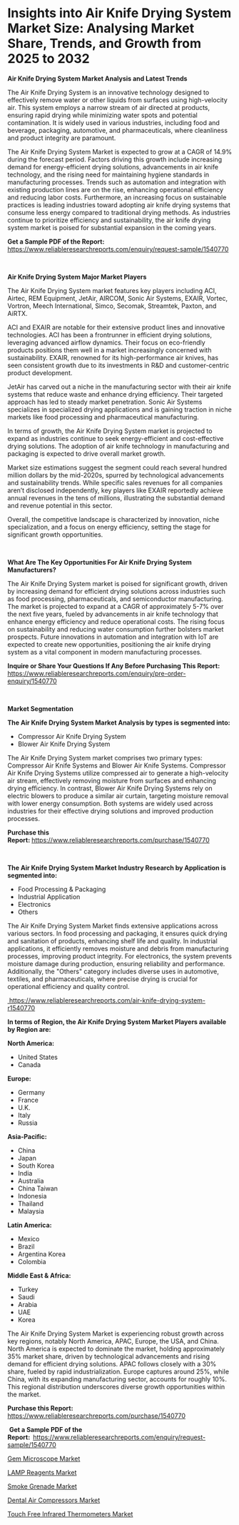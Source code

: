<p><h1>Insights into Air Knife Drying System Market Size: Analysing Market Share, Trends, and Growth from 2025 to 2032</h1></p><p><strong>Air Knife Drying System Market Analysis and Latest Trends</strong></p>
<p><p>The Air Knife Drying System is an innovative technology designed to effectively remove water or other liquids from surfaces using high-velocity air. This system employs a narrow stream of air directed at products, ensuring rapid drying while minimizing water spots and potential contamination. It is widely used in various industries, including food and beverage, packaging, automotive, and pharmaceuticals, where cleanliness and product integrity are paramount.</p><p>The Air Knife Drying System Market is expected to grow at a CAGR of 14.9% during the forecast period. Factors driving this growth include increasing demand for energy-efficient drying solutions, advancements in air knife technology, and the rising need for maintaining hygiene standards in manufacturing processes. Trends such as automation and integration with existing production lines are on the rise, enhancing operational efficiency and reducing labor costs. Furthermore, an increasing focus on sustainable practices is leading industries toward adopting air knife drying systems that consume less energy compared to traditional drying methods. As industries continue to prioritize efficiency and sustainability, the air knife drying system market is poised for substantial expansion in the coming years.</p></p>
<p><strong>Get a Sample PDF of the Report:&nbsp;</strong> <a href="https://www.reliableresearchreports.com/enquiry/request-sample/1540770?utm_campaign=12&utm_medium=2&utm_source=Github&utm_content=ia&utm_term=10042025&utm_id=air-knife-drying-system">https://www.reliableresearchreports.com/enquiry/request-sample/1540770</a></p>
<p>&nbsp;</p>
<p><strong>Air Knife Drying System Major Market Players</strong></p>
<p><p>The Air Knife Drying System market features key players including ACI, Airtec, REM Equipment, JetAir, AIRCOM, Sonic Air Systems, EXAIR, Vortec, Vortron, Meech International, Simco, Secomak, Streamtek, Paxton, and AiRTX. </p><p>ACI and EXAIR are notable for their extensive product lines and innovative technologies. ACI has been a frontrunner in efficient drying solutions, leveraging advanced airflow dynamics. Their focus on eco-friendly products positions them well in a market increasingly concerned with sustainability. EXAIR, renowned for its high-performance air knives, has seen consistent growth due to its investments in R&D and customer-centric product development.</p><p>JetAir has carved out a niche in the manufacturing sector with their air knife systems that reduce waste and enhance drying efficiency. Their targeted approach has led to steady market penetration. Sonic Air Systems specializes in specialized drying applications and is gaining traction in niche markets like food processing and pharmaceutical manufacturing.</p><p>In terms of growth, the Air Knife Drying System market is projected to expand as industries continue to seek energy-efficient and cost-effective drying solutions. The adoption of air knife technology in manufacturing and packaging is expected to drive overall market growth.</p><p>Market size estimations suggest the segment could reach several hundred million dollars by the mid-2020s, spurred by technological advancements and sustainability trends. While specific sales revenues for all companies aren’t disclosed independently, key players like EXAIR reportedly achieve annual revenues in the tens of millions, illustrating the substantial demand and revenue potential in this sector. </p><p>Overall, the competitive landscape is characterized by innovation, niche specialization, and a focus on energy efficiency, setting the stage for significant growth opportunities.</p></p>
<p>&nbsp;</p>
<p><strong>What Are The Key Opportunities For Air Knife Drying System Manufacturers?</strong></p>
<p><p>The Air Knife Drying System market is poised for significant growth, driven by increasing demand for efficient drying solutions across industries such as food processing, pharmaceuticals, and semiconductor manufacturing. The market is projected to expand at a CAGR of approximately 5-7% over the next five years, fueled by advancements in air knife technology that enhance energy efficiency and reduce operational costs. The rising focus on sustainability and reducing water consumption further bolsters market prospects. Future innovations in automation and integration with IoT are expected to create new opportunities, positioning the air knife drying system as a vital component in modern manufacturing processes.</p></p>
<p><strong>Inquire or Share Your Questions If Any Before Purchasing This Report:</strong> <a href="https://www.reliableresearchreports.com/enquiry/pre-order-enquiry/1540770?utm_campaign=12&utm_medium=2&utm_source=Github&utm_content=ia&utm_term=10042025&utm_id=air-knife-drying-system">https://www.reliableresearchreports.com/enquiry/pre-order-enquiry/1540770</a></p>
<p>&nbsp;</p>
<p><strong>Market Segmentation</strong></p>
<p><strong>The Air Knife Drying System Market Analysis by types is segmented into:</strong></p>
<p><ul><li>Compressor Air Knife Drying System</li><li>Blower Air Knife Drying System</li></ul></p>
<p><p>The Air Knife Drying System market comprises two primary types: Compressor Air Knife Systems and Blower Air Knife Systems. Compressor Air Knife Drying Systems utilize compressed air to generate a high-velocity air stream, effectively removing moisture from surfaces and enhancing drying efficiency. In contrast, Blower Air Knife Drying Systems rely on electric blowers to produce a similar air curtain, targeting moisture removal with lower energy consumption. Both systems are widely used across industries for their effective drying solutions and improved production processes.</p></p>
<p><strong>Purchase this Report:&nbsp;</strong><a href="https://www.reliableresearchreports.com/purchase/1540770?utm_campaign=12&utm_medium=2&utm_source=Github&utm_content=ia&utm_term=10042025&utm_id=air-knife-drying-system">https://www.reliableresearchreports.com/purchase/1540770</a></p>
<p>&nbsp;</p>
<p><strong>The Air Knife Drying System Market Industry Research by Application is segmented into:</strong></p>
<p><ul><li>Food Processing & Packaging</li><li>Industrial Application</li><li>Electronics</li><li>Others</li></ul></p>
<p><p>The Air Knife Drying System Market finds extensive applications across various sectors. In food processing and packaging, it ensures quick drying and sanitation of products, enhancing shelf life and quality. In industrial applications, it efficiently removes moisture and debris from manufacturing processes, improving product integrity. For electronics, the system prevents moisture damage during production, ensuring reliability and performance. Additionally, the "Others" category includes diverse uses in automotive, textiles, and pharmaceuticals, where precise drying is crucial for operational efficiency and quality control.</p></p>
<p><a href="https://www.reliableresearchreports.com/air-knife-drying-system-r1540770?utm_campaign=12&utm_medium=2&utm_source=Github&utm_content=ia&utm_term=10042025&utm_id=air-knife-drying-system">&nbsp;https://www.reliableresearchreports.com/air-knife-drying-system-r1540770</a></p>
<p><strong>In terms of Region, the Air Knife Drying System Market Players available by Region are:</strong></p>
<p>
    <p> <strong> North America: </strong>
        <ul>
            <li>United States</li>
            <li>Canada</li>
        </ul>
        </p> 
    <p> <strong> Europe: </strong>
        <ul>
            <li>Germany</li>
            <li>France</li>
            <li>U.K.</li>
            <li>Italy</li>
            <li>Russia</li>
        </ul>
        </p> 
    <p> <strong> Asia-Pacific: </strong>
        <ul>
            <li>China</li>
            <li>Japan</li>
            <li>South Korea</li>
            <li>India</li>
            <li>Australia</li>
            <li>China Taiwan</li>
            <li>Indonesia</li>
            <li>Thailand</li>
            <li>Malaysia</li>
        </ul>
        </p> 
    <p> <strong> Latin America: </strong>
        <ul>
            <li>Mexico</li>
            <li>Brazil</li>
            <li>Argentina Korea</li>
            <li>Colombia</li>
        </ul>
        </p> 
    <p> <strong> Middle East & Africa: </strong>
        <ul>
            <li>Turkey</li>
            <li>Saudi</li>
            <li>Arabia</li>
            <li>UAE</li>
            <li>Korea</li>
        </ul>
    </p>
    </p>
<p><p>The Air Knife Drying System Market is experiencing robust growth across key regions, notably North America, APAC, Europe, the USA, and China. North America is expected to dominate the market, holding approximately 35% market share, driven by technological advancements and rising demand for efficient drying solutions. APAC follows closely with a 30% share, fueled by rapid industrialization. Europe captures around 25%, while China, with its expanding manufacturing sector, accounts for roughly 10%. This regional distribution underscores diverse growth opportunities within the market.</p></p>
<p><strong>Purchase this Report: </strong><a href="https://www.reliableresearchreports.com/purchase/1540770?utm_campaign=12&utm_medium=2&utm_source=Github&utm_content=ia&utm_term=10042025&utm_id=air-knife-drying-system">https://www.reliableresearchreports.com/purchase/1540770</a></p>
<p>&nbsp;<strong>Get a Sample PDF of the Report:&nbsp;&nbsp;</strong><a href="https://www.reliableresearchreports.com/enquiry/request-sample/1540770?utm_campaign=12&utm_medium=2&utm_source=Github&utm_content=ia&utm_term=10042025&utm_id=air-knife-drying-system">https://www.reliableresearchreports.com/enquiry/request-sample/1540770</a></p>
<p><strong></strong></p>
<p><p><a href="https://github.com/kushtajibenk64/Market-Research-Report-List-1/blob/main/gem-microscope-market.md?utm_campaign=12&utm_medium=2&utm_source=Github&utm_content=ia&utm_term=10042025&utm_id=air-knife-drying-system">Gem Microscope Market</a></p><p><a href="https://www.linkedin.com/pulse/detailed-analysis-size-lamp-reagents-market-projected-9-vnkae?utm_campaign=12&utm_medium=2&utm_source=Github&utm_content=ia&utm_term=10042025&utm_id=air-knife-drying-system">LAMP Reagents Market</a></p><p><a href="https://github.com/naulasulakr0/Market-Research-Report-List-1/blob/main/smoke-grenade-market.md?utm_campaign=12&utm_medium=2&utm_source=Github&utm_content=ia&utm_term=10042025&utm_id=air-knife-drying-system">Smoke Grenade Market</a></p><p><a href="https://www.linkedin.com/pulse/recent-analysis-dental-air-compressors-market-highlights-trends-tbqqe?utm_campaign=12&utm_medium=2&utm_source=Github&utm_content=ia&utm_term=10042025&utm_id=air-knife-drying-system">Dental Air Compressors Market</a></p><p><a href="https://www.linkedin.com/pulse/global-perspectives-touch-free-infrared-thermometers-market-ty8le?utm_campaign=12&utm_medium=2&utm_source=Github&utm_content=ia&utm_term=10042025&utm_id=air-knife-drying-system">Touch Free Infrared Thermometers Market</a></p></p>